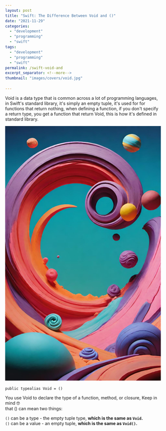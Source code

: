 ```yaml
---
layout: post
title: "Swift: The Difference Between Void and ()"
date: "2021-11-29"
categories: 
  - "development"
  - "programming"
  - "swift"
tags: 
  - "development"
  - "programming"
  - "swift"
permalink: /swift-void-and
excerpt_separator: <!--more-->
thumbnail: "images/covers/void.jpg"

---
```


Void is a data type that is common across a lot of programming languages, in Swift's standard library, it's simply an empty tuple, it's used for for functions that return nothing, when defining a function, if you don't specify a return type, you get a function that return Void, this is how it's defined in standard library.
<!--more-->
![](images/covers/void_full.jpg)

```
public typealias Void = ()
```

You use Void to declare the type of a function, method, or closure, Keep in mind 🤓  
that () can mean two things:  
  
`()` can be a type - the empty tuple type, **which is the same as `Void`.**  
`()` can be a value - an empty tuple, **which is the same as `Void()`.**
